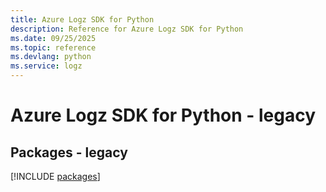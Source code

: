 ```yaml
---
title: Azure Logz SDK for Python
description: Reference for Azure Logz SDK for Python
ms.date: 09/25/2025
ms.topic: reference
ms.devlang: python
ms.service: logz
---
```

# Azure Logz SDK for Python - legacy
## Packages - legacy
[!INCLUDE [packages](logz-index.md)]